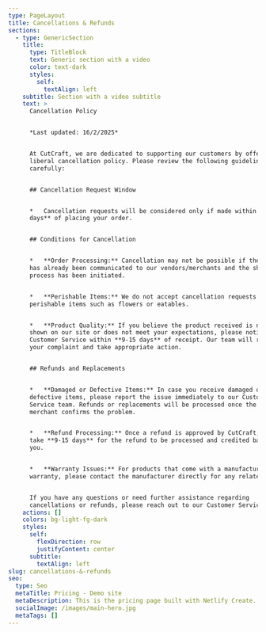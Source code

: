 ```yaml
---
type: PageLayout
title: Cancellations & Refunds
sections:
  - type: GenericSection
    title:
      type: TitleBlock
      text: Generic section with a video
      color: text-dark
      styles:
        self:
          textAlign: left
    subtitle: Section with a video subtitle
    text: >
      Cancellation Policy


      *Last updated: 16/2/2025*


      At CutCraft, we are dedicated to supporting our customers by offering a
      liberal cancellation policy. Please review the following guidelines
      carefully:


      ## Cancellation Request Window


      *   Cancellation requests will be considered only if made within **9-15
      days** of placing your order.


      ## Conditions for Cancellation


      *   **Order Processing:** Cancellation may not be possible if the order
      has already been communicated to our vendors/merchants and the shipping
      process has been initiated.


      *   **Perishable Items:** We do not accept cancellation requests for
      perishable items such as flowers or eatables.


      *   **Product Quality:** If you believe the product received is not as
      shown on our site or does not meet your expectations, please notify our
      Customer Service within **9-15 days** of receipt. Our team will review
      your complaint and take appropriate action.


      ## Refunds and Replacements


      *   **Damaged or Defective Items:** In case you receive damaged or
      defective items, please report the issue immediately to our Customer
      Service team. Refunds or replacements will be processed once the vendor or
      merchant confirms the problem.


      *   **Refund Processing:** Once a refund is approved by CutCraft, it will
      take **9-15 days** for the refund to be processed and credited back to
      you.


      *   **Warranty Issues:** For products that come with a manufacturer's
      warranty, please contact the manufacturer directly for any related issues.


      If you have any questions or need further assistance regarding
      cancellations or refunds, please reach out to our Customer Service team.
    actions: []
    colors: bg-light-fg-dark
    styles:
      self:
        flexDirection: row
        justifyContent: center
      subtitle:
        textAlign: left
slug: cancellations-&-refunds
seo:
  type: Seo
  metaTitle: Pricing - Demo site
  metaDescription: This is the pricing page built with Netlify Create.
  socialImage: /images/main-hero.jpg
  metaTags: []
---
```

